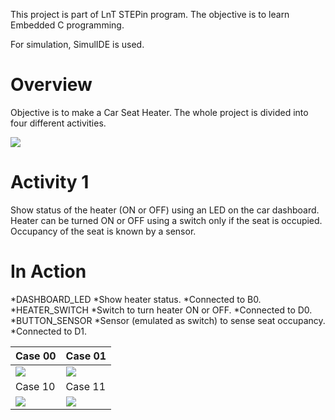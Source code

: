 This project is part of LnT STEPin program. The objective is to learn Embedded C programming.

For simulation, SimulIDE is used.

# Overview
Objective is to make a Car Seat Heater. The whole project is divided into four different activities.


<img src="https://user-images.githubusercontent.com/86160630/126757412-35739259-3b69-46ac-a710-41c532277fce.png">


# Activity 1
Show status of the heater (ON or OFF) using an LED on the car dashboard.
Heater can be turned ON or OFF using a switch only if the seat is occupied.
Occupancy of the seat is known by a sensor.

# In Action
*DASHBOARD_LED
 *Show heater status.
 *Connected to B0.
*HEATER_SWITCH
 *Switch to turn heater ON or OFF.
 *Connected to D0.
*BUTTON_SENSOR
 *Sensor (emulated as switch) to sense seat occupancy.
 *Connected to D1.


| Case 00 | Case 01 |
|---------|---------|
|<img src="https://user-images.githubusercontent.com/86160630/126757023-7dface46-afce-44c6-9624-395222b5beca.png">|<img src="https://user-images.githubusercontent.com/86160630/126757655-7cd6781f-0b19-4737-831a-87a1064c9bee.png">|
|Case 10 | Case 11 |
|<img src="https://user-images.githubusercontent.com/86160630/126757820-7918a187-6b4d-4bb3-8045-90adf9520a95.png">|<img src="https://user-images.githubusercontent.com/86160630/126758040-96eecf56-1691-4d0b-982c-31871e5319a9.png">|
